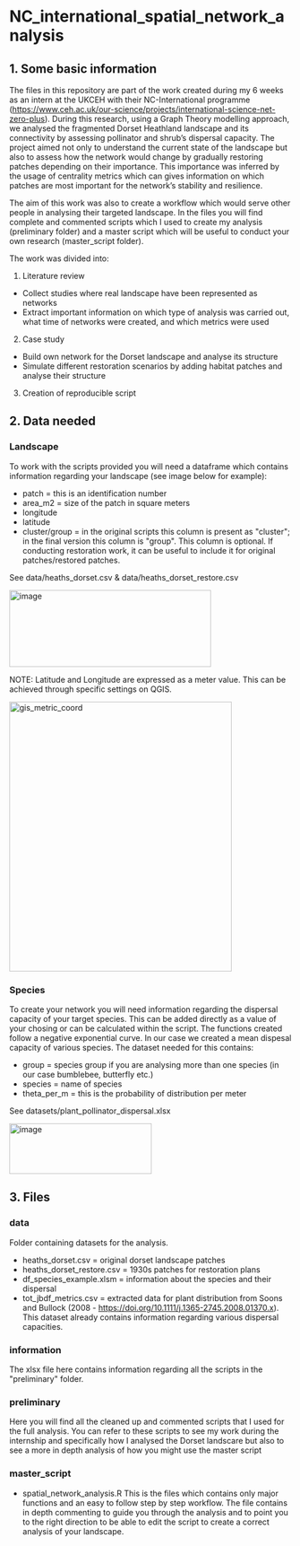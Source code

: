 # NC_international_spatial_network_analysis
## 1. Some basic information 
The files in this repository are part of the work created during my 6 weeks as an intern at the UKCEH with their NC-International programme (https://www.ceh.ac.uk/our-science/projects/international-science-net-zero-plus). 
During this research, using a Graph Theory modelling approach, we analysed the fragmented Dorset Heathland landscape and its connectivity by assessing pollinator and shrub’s dispersal capacity. The project aimed not only to understand the current state of the landscape but also to assess how the network would change by gradually restoring patches depending on their importance. This importance was inferred by the usage of centrality metrics which can gives information on which patches are most important for the network’s stability and resilience.

The aim of this work was also to create a workflow which would serve other people in analysing their targeted landscape. In the files you will find complete and commented scripts which I used to create my analysis (preliminary folder) and a master script which will be useful to conduct your own research (master_script folder). 

The work was divided into:
1. Literature review
- Collect studies where real landscape have been represented as networks
- Extract important information on which type of analysis was carried out, what time of
networks were created, and which metrics were used
2. Case study
- Build own network for the Dorset landscape and analyse its structure
- Simulate different restoration scenarios by adding habitat patches and analyse their
structure
3. Creation of reproducible script

## 2. Data needed 
### Landscape
To work with the scripts provided you will need a dataframe which contains information regarding your landscape (see image below for example):
- patch = this is an identification number
- area_m2 = size of the patch in square meters
- longitude 
- latitude
- cluster/group = in the original scripts this column is present as "cluster"; in the final version this column is "group". This column is optional. If conducting restoration work, it can be useful to include it for original patches/restored patches. 

See data/heaths_dorset.csv & data/heaths_dorset_restore.csv

<img width="360" height="137" alt="image" src="https://github.com/user-attachments/assets/ac685f54-a39a-488c-bfb1-3230dbbd0ac2" />

NOTE: Latitude and Longitude are expressed as a meter value. This can be achieved through specific settings on QGIS. 

<img width="397" height="481" alt="gis_metric_coord" src="https://github.com/user-attachments/assets/9da3f017-e6c6-4c47-a897-4fa8ad6471a0" />


### Species 
To create your network you will need information regarding the dispersal capacity of your target species. This can be added directly as a value of your chosing or can be calculated within the script.
The functions created follow a negative exponential curve. In our case we created a mean dispesal capacity of various species.
The dataset needed for this contains:
- group = species group if you are analysing more than one species (in our case bumblebee, butterfly etc.)
- species = name of species
- theta_per_m = this is the probability of distribution per meter

See datasets/plant_pollinator_dispersal.xlsx 

<img width="254" height="90" alt="image" src="https://github.com/user-attachments/assets/228372df-618f-4872-a38a-c0a865139d88" />


## 3. Files 

### data
Folder containing datasets for the analysis. 
- heaths_dorset.csv = original dorset landscape patches 
- heaths_dorset_restore.csv = 1930s patches for restoration plans
- df_species_example.xlsm = information about the species and their dispersal
- tot_jbdf_metrics.csv = extracted data for plant distribution from Soons and Bullock (2008 - https://doi.org/10.1111/j.1365-2745.2008.01370.x). This dataset already contains information regarding various dispersal capacities.

### information
The xlsx file here contains information regarding all the scripts in the "preliminary" folder. 

### preliminary
Here you will find all the cleaned up and commented scripts that I used for the full analysis. You can refer to these scripts to see my work during the internship and specifically how I analysed the Dorset landscare but also to see a more in depth analysis of how you might use the master script


### master_script
- spatial_network_analysis.R
This is the files which contains only major functions and an easy to follow step by step workflow.
The file contains in depth commenting to guide you through the analysis and to point you to the right direction to be able to edit the script to create a correct analysis of your landscape.




